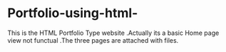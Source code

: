 # Portfolio-using-html-
This is the HTML Portfolio Type website .Actually its a basic Home page view not functual .The three pages are attached with files.
